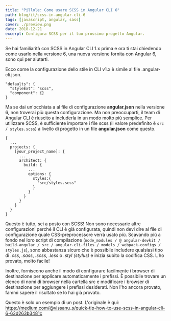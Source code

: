 ```yaml
---
title: "Pillole: Come usare SCSS in Angular CLI 6"
path: blog/it/scss-in-angular-cli-6
tags: [javascript, angular, sass]
cover: ./preview.png
date: 2018-12-21
excerpt: Configura SCSS per il tuo prossimo progetto Angular.
---
```


Se hai familiarità con SCSS in Angular CLI 1.x prima e ora ti stai chiedendo come usarlo nella versione 6, una nuova versione fornita con Angular 6, sono qui per aiutarti.

Ecco come la configurazione dello stile in CLI v1.x è simile al file .angular-cli.json.

```
"defaults": {
  "styleExt": "scss",
  "component": {}
}
```

Ma se dai un'occhiata a al file di configurazione **angular.json** nella versione 6, non troverai più questa configurazione. Ma non preoccuparti, il team di Angular CLI è riuscito a includerla in un modo molto più semplice. Per utilizzare SCSS, è sufficiente importare i file scss (il valore predefinito è `src / styles.scss`) a livello di progetto in un file **angular.json** come questo.

```
{
  ...
  projects: {
    [your_project_name]: {
      ...
      architect: {
        build: {
          ...
          options: {
            styles:{
              "src/styles.scss"
            }
          }
        }
      }
    }
  }
}
```

Questo è tutto, sei a posto con SCSS! Non sono necessarie altre configurazioni perché il CLI è già configurata, quindi non devi dire al file di configurazione quale CSS-preprocessore verrà usato più. Scavando più a fondo nel loro script di compilazione (`node_modules / @ angular-devkit / build-angular / src / angular-cli-files / models / webpack-configs / styles.js`), sono abbastanza sicuro che è possibile includere qualsiasi tipo di *.css*, *.sass*, *.scss*, *.less* o *.styl (stylus)* e inizia subito la codifica CSS. L'ho provato, molto facile!

Inoltre, forniscono anche il modo di configurare facilmente i browser di destinazione per applicare automaticamente i prefissi. È possibile trovare un elenco di nomi di browser nella cartella src e modificare i browser di destinazione per aggiungere i prefissi desiderati. Non l'ho ancora provato, fammi sapere il risultato se lo hai già provato.

Questo è solo un esempio di un post. L'originale è qui: https://medium.com/@vissanu_s/quick-tip-how-to-use-scss-in-angular-cli-6-63d263b3481c